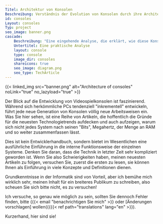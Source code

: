 ```yaml
---
Titel: Architektur von Konsolen
Beschreibung: Verständnis der Evolution von Konsolen durch ihre Architektur
id: consoles
Layout: consoles
Typ: project
seo_image: banner.png
cascade:
    Beschreibung: "Eine eingehende Analyse, die erklärt, wie diese Konsole intern funktioniert"
    Untertitel: Eine praktische Analyse
    layout: console
    type: console
    image_dir: consoles
    shareicons: true
    seo_image: diagram.png
    seo_type: TechArticle
---
```


{{< linked_img src="banner.png" alt="Architecture of consoles" noLink="true" no_lazyload="true" >}}

Der Blick auf die Entwicklung von Videospielkonsolen ist faszinierend. Während sich herkömmliche PCs tendenziell "inkrementell" entwickeln,
führt jede neue Generation von Konsolen völlig neue Arbeitsweisen ein. Was Sie hier sehen, ist eine Reihe von
Artikeln, die hoffentlich die Gründe für die neuesten Technologietrends aufdecken und auch aufzeigen, warum sich nicht
jedes System nach seinen "Bits", Megahertz, der Menge an RAM und so weiter zusammenfassen lässt.

Dies ist kein Entwicklerhandbuch, sondern bietet im Wesentlichen 
eine ausführliche Einführung in die interne Funktionsweise der
einzelnen Systeme. Denken Sie daran, dass die Technik in letzter 
Zeit sehr kompliziert geworden ist. Wenn Sie also Schwierigkeiten
haben, meinen neuesten Artikeln zu folgen, versuchen Sie, zuerst
die ersten zu lesen, sie können Ihnen als Einführung in viele Konzepte
und Definitionen dienen.

Grundkenntnisse in der Informatik sind von Vorteil, aber ich
bemühe mich wirklich sehr, meinen Inhalt für ein breiteres
Publikum zu schreiben, also scheuen Sie sich bitte nicht, es zu versuchen!

Ich versuche, so genau wie möglich zu sein, sollten Sie dennoch Fehler
finden, bitte {{{< email "benachrichtigen Sie mich" >}} oder
[Änderungen vorschlagen] wollen({{{{< ref path="translations" lang="en" >}}).

Kurzerhand, hier sind sie!
